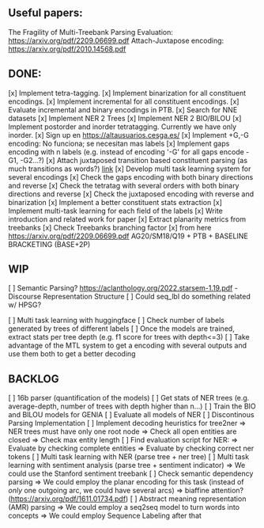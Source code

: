 ## Useful papers:
The Fragility of Multi-Treebank Parsing Evaluation: https://arxiv.org/pdf/2209.06699.pdf
Attach-Juxtapose encoding: https://arxiv.org/pdf/2010.14568.pdf

## DONE:

[x] Implement tetra-tagging.
[x] Implement binarization for all constituent encodings.
[x] Implement incremental for all constituent encodings.
[x] Evaluate incremental and binary encodings in PTB.
[x] Search for NNE datasets
[x] Implement NER 2 Trees
[x] Implement NER 2 BIO/BILOU
[x] Implement postorder and inorder tetratagging. Currently we have only inorder.
[x] Sign up en https://altausuarios.cesga.es/
[x] Implement +G,-G encoding: No funciona; se necesitan mas labels
[x] Implement gaps encoding with n labels (e.g. instead of encoding '-G' for all gaps encode -G1, -G2...?)
[x] Attach juxtaposed transition based constituent parsing (as much transitions as words?) [link](https://arxiv.org/pdf/2010.14568.pdf)
[x] Develop multi task learning system for several encodings
[x] Check the gaps encoding with both binary directions and reverse
[x] Check the tetratag with several orders with both binary directions and reverse
[x] Check the juxtaposed encoding with reverse and binarization
[x] Implement a better constituent stats extraction
[x] Implement multi-task learning for each field of the labels
[x] Write introduction and related work for paper
[x] Extract planarity metrics from treebanks
[x] Check Treebanks branching factor
[x] from here https://arxiv.org/pdf/2209.06699.pdf AG20/SM18/Q19 + PTB + BASELINE BRACKETING (BASE+2P)

## WIP

[ ] Semantic Parsing? https://aclanthology.org/2022.starsem-1.19.pdf
	- Discourse Representation Structure
[ ] Could seq_lbl do something related w/ HPSG?

[ ] Multi task learning with huggingface
[ ] Check number of labels generated by trees of different labels
[ ] Once the models are trained, extract stats per tree depth (e.g. f1 score for trees with depth<=3)
[ ] Take advantage of the MTL system to get a encoding with several outputs and use them both to get a better decoding

## BACKLOG

[ ] 16b parser (quantification of the models)
[ ] Get stats of NER trees (e.g. average-depth, number of trees with depth higher than n...)
[ ] Train the BIO and BILOU models for GENIA
[ ] Evaluate all models of NER
[ ] Discontinous Parsing Implementation
[ ] Implement decoding heuristics for tree2ner 
	=> NER trees must have only one root node
	=> Check all open entities are closed
	=> Check max entity length
[ ] Find evaluation script for NER:
	=> Evaluate by checking complete entities
	=> Evaluate by checking correct ner tokens
[ ] Multi task learning with NER (parse tree + ner tree)
[ ] Multi task learning with sentiment analysis (parse tree + sentiment indicator)
	=> We could use the Stanford sentiment treebank
[ ] Check semantic dependency parsing
		=> We could employ the planar encoding for this task (instead of *only* one outgoing arc, we could have several arcs)
		=> biaffine attention? (https://arxiv.org/pdf/1611.01734.pdf)
[ ] Abstract meaning representation (AMR) parsing
		=> We could employ a seq2seq model to turn words into concepts
		=> We could employ Sequence Labeling after that